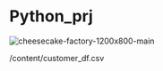 # Python_prj


![cheesecake-factory-1200x800-main](https://github.com/SivakamiKrish/Python_prj/assets/147556202/39295d4a-e414-42bc-94be-189cf83e6e4c)

/content/customer_df.csv
